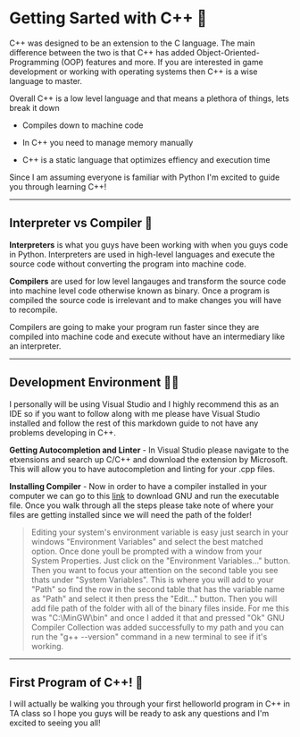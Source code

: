 # Getting Sarted with C++ :metal:

C++ was designed to be an extension to the C language. The main difference between the two is that C++ has added Object-Oriented-Programming (OOP) features and more. If you are interested in game development or working with operating systems then C++ is a wise language to master.

Overall C++ is a low level language and that means a plethora of things, lets break it down

- Compiles down to machine code

- In C++ you need to manage memory manually

- C++ is a static language that optimizes effiency and execution time

Since I am assuming everyone is familiar with Python I'm excited to guide you through learning C++!

---

## Interpreter vs Compiler :robot:

**Interpreters** is what you guys have been working with when you guys code in Python. Interpreters are used in high-level languages and execute the source code without converting the program into machine code.

**Compilers** are used for low level langauges and transform the source code into machine level code otherwise known as binary. Once a program is compiled the source code is irrelevant and to make changes you will have to recompile.

Compilers are going to make your program run faster since they are compiled into machine code and execute without have an intermediary like an interpreter.

---

## Development Environment :technologist:

I personally will be using Visual Studio and I highly recommend this as an IDE so if you want to follow along with me please have Visual Studio installed and follow the rest of this markdown guide to not have any problems developing in C++.

**Getting Autocompletion and Linter** - In Visual Studio please navigate to the etxensions and search up C/C++ and download the extension by Microsoft. This will allow you to have autocompletion and linting for your .cpp files.

**Installing Compiler** - Now in order to have a compiler installed in your computer we can go to this [link](https://sourceforge.net/projects/mingw/files/Installer/mingw-get-setup.exe/download) to download GNU and run the executable file. Once you walk through all the steps please take note of where your files are getting installed since we will need the path of the folder!

> Editing your system's environment variable is easy just search in your windows "Environment Variables" and select the best matched option. Once done youll be prompted with a window from your System Properties. Just click on the "Environment Variables..." button. Then you want to focus your attention on the second table you see thats under "System Variables". This is where you will add to your "Path" so find the row in the second table that has the variable name as "Path" and select it then press the "Edit..." button. Then you will add file path of the folder with all of the binary files inside. For me this was "C:\MinGW\bin" and once I added it that and pressed "Ok" GNU Compiler Collection was added successfully to my path and you can run the "g++ --version" command in a new terminal to see if it's working.

---

## First Program of C++! :cowboy_hat_face:

I will actually be walking you through your first helloworld program in C++ in TA class so I hope you guys will be ready to ask any questions and I'm excited to seeing you all!
